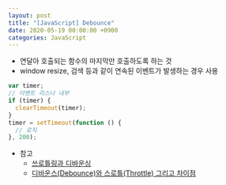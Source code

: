 ```yaml
---
layout: post
title: "[JavaScript] Debounce"
date: 2020-05-19 00:00:00 +0900
categories: JavaScript
---
```


- 연달아 호출되는 함수의 마지막만 호출하도록 하는 것
- window resize, 검색 등과 같이 연속된 이벤트가 발생하는 경우 사용

```javascript
var timer;
// 이벤트 리스너 내부
if (timer) {
  clearTimeout(timer);
}
timer = setTimeout(function () {
  // 로직
}, 200);
```

- 참고
  - [쓰로틀링과 디바운싱](https://www.zerocho.com/category/JavaScript/post/59a8e9cb15ac0000182794fa)
  - [디바운스(Debounce)와 스로틀(Throttle) 그리고 차이점](https://webclub.tistory.com/607)
